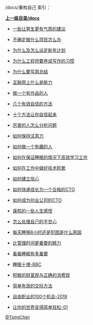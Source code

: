 /docs/重构自己 索引：


**[上一级目录/docs](/docs/index.md)**

- [一些让男生更有气质的建议](/docs/重构自己/一些让男生更有气质的建议.md)

- [不确定做什么项目怎么办](/docs/重构自己/不确定做什么项目怎么办.md)

- [为什么及怎么设定新年计划](/docs/重构自己/为什么及怎么设定新年计划.md)

- [为什么工程师要养成写作的习惯](/docs/重构自己/为什么工程师要养成写作的习惯.md)

- [为什么要写周总结](/docs/重构自己/为什么要写周总结.md)

- [互联网上什么是能力](/docs/重构自己/互联网上什么是能力.md)

- [做一个有作品的人](/docs/重构自己/做一个有作品的人.md)

- [几个有效自信的方法](/docs/重构自己/几个有效自信的方法.md)

- [十个方法让你自信起来](/docs/重构自己/十个方法让你自信起来.md)

- [厉害的人怎么分析问题](/docs/重构自己/厉害的人怎么分析问题.md)

- [如何保持注意力](/docs/重构自己/如何保持注意力.md)

- [如何做一个有趣的人](/docs/重构自己/如何做一个有趣的人.md)

- [如何在保证睡眠的情况下高效学习工作](/docs/重构自己/如何在保证睡眠的情况下高效学习工作.md)

- [如何在工作中做好技术积累](/docs/重构自己/如何在工作中做好技术积累.md)

- [如何建立信心](/docs/重构自己/如何建立信心.md)

- [如何快速成长为一个合格的CTO](/docs/重构自己/如何快速成长为一个合格的CTO.md)

- [如何成为创业公司的CTO](/docs/重构自己/如何成为创业公司的CTO.md)

- [康熙的一些人生感悟](/docs/重构自己/康熙的一些人生感悟.md)

- [怎么处理自己的不甘心](/docs/重构自己/怎么处理自己的不甘心.md)

- [每天睡够8小时还是犯困是什么原因](/docs/重构自己/每天睡够8小时还是犯困是什么原因.md)

- [比管理时间更重要的精力](/docs/重构自己/比管理时间更重要的精力.md)

- [看看睡眠有多重要](/docs/重构自己/看看睡眠有多重要.md)

- [睡眠十律-BBC](/docs/重构自己/睡眠十律-BBC.md)

- [积极的财富观与正确的消费观](/docs/重构自己/积极的财富观与正确的消费观.md)

- [简单有效的交际方法](/docs/重构自己/简单有效的交际方法.md)

- [自由职业的100个机会-2019](/docs/重构自己/自由职业的100个机会-2019.md)

- [让你的世界变得简单轻松-01](/docs/重构自己/让你的世界变得简单轻松-01.md)


<font size=2 color='grey'> [@TsingChan](http://www.9ong.com/) </font>